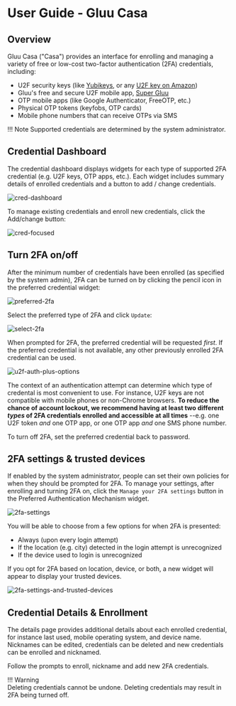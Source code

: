 # User Guide - Gluu Casa

## Overview

Gluu Casa ("Casa") provides an interface for enrolling and managing a variety of free or low-cost two-factor authentication (2FA) credentials, including:
   
- U2F security keys (like [Yubikeys](https://www.yubico.com/products/yubikey-hardware/), or any [U2F key on Amazon](https://www.amazon.com/s/ref=nb_sb_noss_2?url=search-alias%3Daps&field-keywords=u2f))   
- Gluu's free and secure U2F mobile app, [Super Gluu](https://super.gluu.org)   
- OTP mobile apps (like Google Authenticator, FreeOTP, etc.)
- Physical OTP tokens (keyfobs, OTP cards)
- Mobile phone numbers that can receive OTPs via SMS

!!! Note
    Supported credentials are determined by the system administrator.

## Credential Dashboard

The credential dashboard displays widgets for each type of supported 2FA credential (e.g. U2F keys, OTP apps, etc.). Each widget includes summary details of enrolled credentials and a button to add / change credentials.

![cred-dashboard](./img/dashboard-no-creds-enrolled.png)


To manage existing credentials and enroll new credentials, click the Add/change button: 


![cred-focused](./img/manage-highlighted.png)


## Turn 2FA on/off

After the minimum number of credentials have been enrolled (as specified by the system admin), 2FA can be turned on by clicking the pencil icon in the preferred credential widget: 

![preferred-2fa](./img/preferred.png)

Select the preferred type of 2FA and click `Update`:

![select-2fa](./img/select-2fa.png)

When prompted for 2FA, the preferred credential will be requested _first_. If the preferred credential is not available, any other previously enrolled 2FA credential can be used. 

![u2f-auth-plus-options](./img/gluu-u2f-authentication.png) 

The context of an authentication attempt can determine which type of credental is most convenient to use. For instance, U2F keys are not compatible with mobile phones or non-Chrome browsers. **To reduce the chance of account lockout, we recommend having at least two different _types_ of 2FA credentials enrolled and accessible at all times** --e.g. one U2F token _and_ one OTP app, or one OTP app _and_ one SMS phone number. 

To turn off 2FA, set the preferred credential back to password. 

## 2FA settings & trusted devices
If enabled by the system administrator, people can set their own policies for when they should be prompted for 2FA. To manage your settings, after enrolling and turning 2FA on, click the `Manage your 2FA settings` button in the Preferred Authentication Mechanism widget. 

![2fa-settings](./img/user-facing-2fa-settings.png)

You will be able to choose from a few options for when 2FA is presented:

- Always (upon every login attempt)
- If the location (e.g. city) detected in the login attempt is unrecognized
- If the device used to login is unrecognized

If you opt for 2FA based on location, device, or both, a new widget will appear to display your trusted devices. 

![2fa-settings-and-trusted-devices](./img/2fa-settings-trusted-devices.png)

## Credential Details & Enrollment

The details page provides additional details about each enrolled credential, for instance last used, mobile operating system, and device name. Nicknames can be edited, credentials can be deleted and new credentials can be enrolled and nicknamed. 

Follow the prompts to enroll, nickname and add new 2FA credentials.

!!! Warning  
    Deleting credentials cannot be undone. Deleting credentials may result in 2FA being turned off. 
